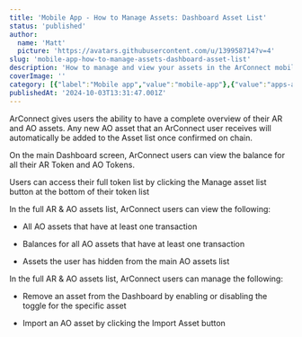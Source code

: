 ```yaml
---
title: 'Mobile App - How to Manage Assets: Dashboard Asset List'
status: 'published'
author:
  name: 'Matt'
  picture: 'https://avatars.githubusercontent.com/u/139958714?v=4'
slug: 'mobile-app-how-to-manage-assets-dashboard-asset-list'
description: 'How to manage and view your assets in the ArConnect mobile app'
coverImage: ''
category: [{"label":"Mobile app","value":"mobile-app"},{"value":"apps-and-connections","label":"Apps & connections"}]
publishedAt: '2024-10-03T13:31:47.001Z'
---
```


ArConnect gives users the ability to have a complete overview of their AR and AO assets. Any new AO asset that an ArConnect user receives will automatically be added to the Asset list once confirmed on chain.

On the main Dashboard screen, ArConnect users can view the balance for all their AR Token and AO Tokens.

Users can access their full token list by clicking the Manage asset list button at the bottom of their token list

In the full AR & AO assets list, ArConnect users can view the following:

- All AO assets that have at least one transaction

- Balances for all AO assets that have at least one transaction

- Assets the user has hidden from the main AO assets list

In the full AR & AO assets list, ArConnect users can manage the following:

- Remove an asset from the Dashboard by enabling or disabling the toggle for the specific asset

- Import an AO asset by clicking the Import Asset button

